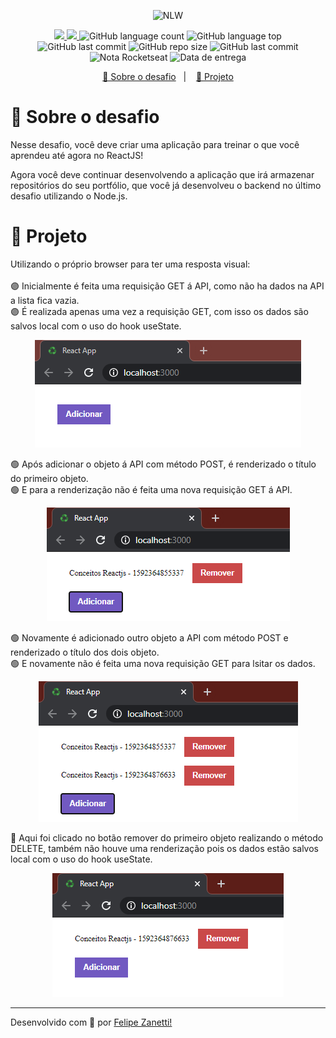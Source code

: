 <p align="center">
    <img src="https://camo.githubusercontent.com/d25397e9df01fe7882dcc1cbc96bdf052ffd7d0c/68747470733a2f2f73746f726167652e676f6f676c65617069732e636f6d2f676f6c64656e2d77696e642f626f6f7463616d702d676f737461636b2f6865616465722d6465736166696f732e706e67" alt="NLW" />
</p>
<p align="center">
    <a href="https://github.com/fajzanetti">
        <img src="https://img.shields.io/badge/GitHub-fajzanetti-34CB79?logo=GitHub"/>
    </a>
    <a href="https://www.linkedin.com/in/felipezanetti/">
        <img src="https://img.shields.io/badge/Linkedin-felipezanetti-34CB79?logo=linkedin"/>
    </a>
    <img alt="GitHub language count" src="https://img.shields.io/github/languages/count/fajzanetti/conceitos-reactjs?color=34CB79" />
    <img alt="GitHub language top" src="https://img.shields.io/github/languages/top/fajzanetti/conceitos-reactjs?color=34CB79" />
    <img alt="GitHub last commit" src="https://img.shields.io/github/last-commit/fajzanetti/conceitos-reactjs?color=34CB79" />
    <img alt="GitHub repo size" src="https://img.shields.io/github/repo-size/fajzanetti/conceitos-reactjs?color=34CB79" />
    <img alt="GitHub last commit" src="https://img.shields.io/github/last-commit/fajzanetti/conceitos-reactjs?color=34CB79" />
    <img alt="Nota Rocketseat" src="https://img.shields.io/badge/Nota-10-34CB79" />
    <img alt="Data de entrega" src="https://img.shields.io/badge/Data%20de%20entrega-17%2F06%2F2020-34CB79" />
</p>
<p align="center">
  <a href="#-Sobre-o-desafio">🚀 Sobre o desafio</a>&nbsp;&nbsp;&nbsp;|&nbsp;&nbsp;&nbsp;
  <a href="#-Projeto">🚧 Projeto</a>
</p>

# 🚀 Sobre o desafio

Nesse desafio, você deve criar uma aplicação para treinar o que você aprendeu até agora no ReactJS!

Agora você deve continuar desenvolvendo a aplicação que irá armazenar repositórios do seu portfólio, que você já desenvolveu o backend no último desafio utilizando o Node.js.

# 🚧 Projeto 
<div align="center">
    <p align="left">Utilizando o próprio browser para ter uma resposta visual:</br></br>
    🟣 Inicialmente é feita uma requisição GET á API, como não ha dados na API a lista fica vazia.</br>
    🟣 É realizada apenas uma vez a requisição GET, com isso os dados são salvos local com o uso do hook useState.</p>
    <img alt="Get Repos" title="Get Repos" src=".github/1.PNG" />
    <p align="left">🟢 Após adicionar o objeto á API com método POST, é renderizado o título do primeiro objeto.</br>🟢 E para a renderização não é feita uma nova requisição GET á API.</p>
    <img alt="Get Repos" title="Get Repos" src=".github/2.PNG" />
    <p align="left">🟢 Novamente é adicionado outro objeto a API com método POST e renderizado o título dos dois objeto. </br>🟢 E novamente não é feita uma nova requisição GET para lsitar os dados.</p>
    <img alt="Get Repos" title="Get Repos" src=".github/3.PNG" />
    <p align="left">🔴 Aqui foi clicado no botão remover do primeiro objeto realizando o método DELETE, também não houve uma renderização pois os dados estão salvos local com o uso do hook useState.</p>
    <img alt="Get Repos" title="Get Repos" src=".github/4.PNG" />
</div>

---

Desenvolvido com 💚 por [Felipe Zanetti!](https://www.linkedin.com/in/felipezanetti/)